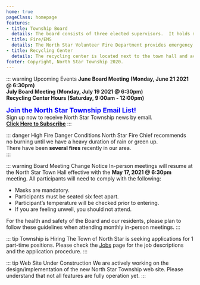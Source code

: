 ```yaml
---
home: true
pageClass: homepage
features:
- title: Township Board
  details: The board consists of three elected supervisors.  It holds monthly public meetings and elections are held during the annual meeting in the spring.
- title: Fire/EMS
  details: The North Star Volunteer Fire Department provides emergency medical and fire/rescue services to the local area.
- title: Recycling Center
  details: The recycling center is located next to the town hall and accepts recycling materials only during open business hours.
footer: Copyright, North Star Township 2020.
---
```


::: warning Upcoming Events
**June Board Meeting (Monday, June 21 2021 @ 6:30pm)** <br>
**July Board Meeting (Monday, July 19 2021 @ 6:30pm)** <br>
**Recycling Center Hours (Saturday, 9:00am - 12:00pm)**<br>

<font size=4 color=blue>**Join the North Star Township Email List!**</font>  
Sign up now to receive North Star Township news by email.  
**[Click Here to Subscribe](https://docs.google.com/forms/d/e/1FAIpQLSchi80e9cPFt7P9j4DvA5xjZrsBPpcCatBxafAepT7E_KfxEA/viewform)**
:::

::: danger High Fire Danger Conditions
North Star Fire Chief recommends no burning until we have a heavy duration of rain or green up.  
There have been **several fires** recently in our area.  
:::

::: warning Board Meeting Change Notice
In-person meetings will resume at the North Star Town Hall effective with the 
**May 17, 2021 @ 6:30pm** meeting.  All participants will need to comply with the following:
- Masks are mandatory.
- Participants must be seated six feet apart.
- Participant’s temperature will be checked prior to entering.
- If you are feeling unwell, you should not attend.

For the health and safety of the Board and our residents, please plan to follow these 
guidelines when attending monthly in-person meetings.
:::

::: tip Township is Hiring
The Town of North Star is seeking applications for 1 part-time positions.  Please check
the [Jobs](/jobs) page for the job descriptions and the application procedure.
:::

::: tip Web Site Under Construction
We are actively working on the design/implementation of the new North Star Township 
web site.  Please understand that not all features are fully operation yet.
:::
